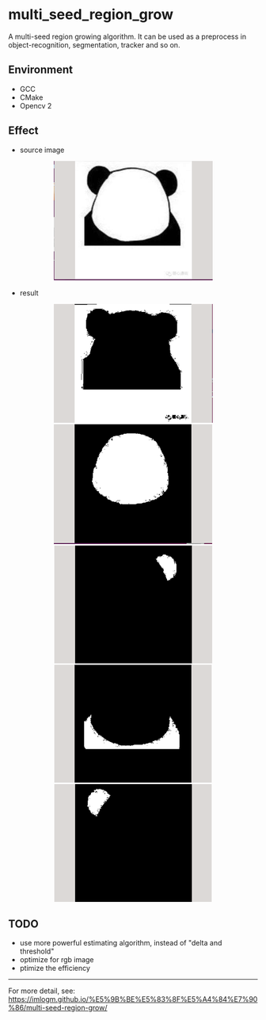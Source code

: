 # multi_seed_region_grow
A multi-seed region growing algorithm. It can be used as a preprocess in object-recognition, segmentation, tracker and so on.

## Environment
* GCC
* CMake
* Opencv 2

## Effect
* source image
<div align=center><img src="./img/effect/1.png"/></div>

* result
<div align=center><img src="./img/effect/2.png"/></div>

<div align=center><img src="./img/effect/3.png"/></div>

<div align=center><img src="./img/effect/4.png"/></div>

<div align=center><img src="./img/effect/5.png"/></div>

<div align=center><img src="./img/effect/6.png"/></div>

## TODO
 * use more powerful estimating algorithm, instead of "delta and threshold"
 * optimize for rgb image
 * ptimize the efficiency
 
------
 For more detail, see: https://imlogm.github.io/%E5%9B%BE%E5%83%8F%E5%A4%84%E7%90%86/multi-seed-region-grow/
